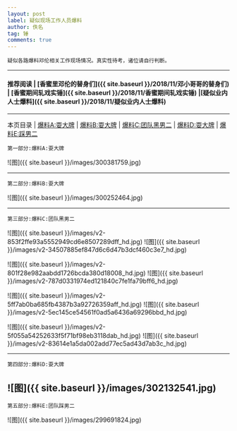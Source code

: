 ```yaml
---
layout: post
label: 疑似现场工作人员爆料
author: 佚名
tag: 锤
comments: true
---
```


    疑似各路爆料邓伦相关工作现场情况。真实性待考，诸位请自行判断。

---

#### 推荐阅读 \| [香蜜里邓伦的替身们]({{ site.baseurl }}/2018/11/邓小哥哥的替身们) \| [香蜜期间轧戏实锤]({{ site.baseurl }}/2018/11/香蜜期间轧戏实锤) \|[疑似业内人士爆料]({{ site.baseurl }}/2018/11/疑似业内人士爆料)

---
本页目录 \| [爆料A:耍大牌](#dxjja) \| [爆料B:耍大牌](#dxjjb) \| [爆料C:团队黑男二](#dxjjc) \| [爆料D:耍大牌](#dxjjd) \| [爆料E:踩男二](#dxjje)

<a class="anchor" name="dxjja"></a>

    第一部分:爆料A:耍大牌

![图]({{ site.baseurl }}/images/300381759.jpg)

---

<a class="anchor" name="dxjjb"></a>

    第二部分:爆料B:耍大牌


![图]({{ site.baseurl }}/images/300252464.jpg)


---

<a class="anchor" name="dxjjc"></a>

    第三部分:爆料C:团队黑男二


![图]({{ site.baseurl }}/images/v2-853f2ffe93a5552949cd6e8507289dff_hd.jpg)
![图]({{ site.baseurl }}/images/v2-34507885ef847d6c6d47b3dcf460c3e7_hd.jpg)

![图]({{ site.baseurl }}/images/v2-801f28e982aabdd1726bcda380d18008_hd.jpg)
![图]({{ site.baseurl }}/images/v2-787d0331974ed121840c7fe1fa79bff6_hd.jpg)

![图]({{ site.baseurl }}/images/v2-5ff7ab0ba685fb4387b3a92726359aff_hd.jpg)
![图]({{ site.baseurl }}/images/v2-5ec145ce54561f0ad5a6436a69296bbd_hd.jpg)

![图]({{ site.baseurl }}/images/v2-5f055a54252633f5f71bf98eb3118dab_hd.jpg)
![图]({{ site.baseurl }}/images/v2-83614e1a5da002add77ec5ad43d7ab3c_hd.jpg)

---

<a class="anchor" name="dxjjd"></a>

    第四部分:爆料D:耍大牌

![图]({{ site.baseurl }}/images/302132541.jpg)
---

<a class="anchor" name="dxjje"></a>

    第五部分:爆料E:团队踩男二

![图]({{ site.baseurl }}/images/299691824.jpg)


